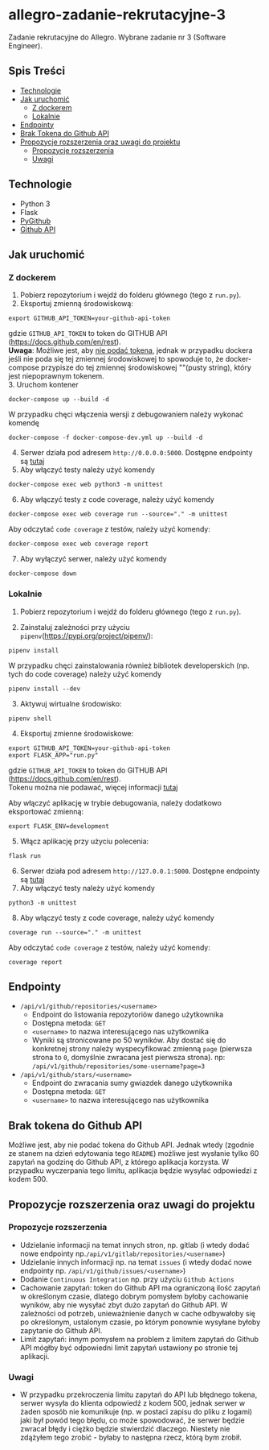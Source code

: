 # allegro-zadanie-rekrutacyjne-3
Zadanie rekrutacyjne do Allegro. Wybrane zadanie nr 3 (Software Engineer).

## Spis Treści
* [Technologie](#technologie)
* [Jak uruchomić](#jak-uruchomić)
    * [Z dockerem](#z-dockerem)
    * [Lokalnie](#lokalnie)
* [Endpointy](#endpointy)
* [Brak Tokena do Github API](#brak-tokena-do-github-api)
* [Propozycje rozszerzenia oraz uwagi do projektu](#propozycje-rozszerzenia-oraz-uwagi-do-projektu)
    * [Propozycje rozszerzenia](#propozycje-rozszerzenia)
    * [Uwagi](#uwagi)

## Technologie
* Python 3
* Flask
* [PyGithub](https://github.com/PyGithub/PyGithub)
* [Github API](https://docs.github.com/en/rest)

## Jak uruchomić

### Z dockerem
1. Pobierz repozytorium i wejdź do folderu głównego (tego z `run.py`).
2. Eksportuj zmienną środowiskową:
```
export GITHUB_API_TOKEN=your-github-api-token
```
gdzie `GITHUB_API_TOKEN` to token do GITHUB API (https://docs.github.com/en/rest).  
**Uwaga**: Możliwe jest, aby [nie podać tokena](#brak-tokena-do-github-api), jednak w przypadku dockera jeśli nie 
poda się tej zmiennej środowiskowej to spowoduje to, że docker-compose przypisze do 
tej zmiennej środowiskowej ""(pusty string), który jest niepoprawnym tokenem.  
3. Uruchom kontener
```
docker-compose up --build -d
```
W przypadku chęci włączenia wersji z debugowaniem należy wykonać komendę
```
docker-compose -f docker-compose-dev.yml up --build -d
```
4. Serwer działa pod adresem `http://0.0.0.0:5000`. Dostępne endpointy są [tutaj](#endpointy) 
5. Aby włączyć testy należy użyć komendy
```
docker-compose exec web python3 -m unittest
```
6. Aby włączyć testy z code coverage, należy użyć komendy
```
docker-compose exec web coverage run --source="." -m unittest
```
Aby odczytać `code coverage` z testów, należy użyć komendy:
```
docker-compose exec web coverage report
```
7. Aby wyłączyć serwer, należy użyć komendy
```
docker-compose down
```

### Lokalnie
1. Pobierz repozytorium i wejdź do folderu głównego (tego z `run.py`).

2. Zainstaluj zależności przy użyciu `pipenv`(https://pypi.org/project/pipenv/):
```
pipenv install
```
W przypadku chęci zainstalowania również bibliotek developerskich (np. tych do code coverage) należy użyć komendy
```
pipenv install --dev
```
3. Aktywuj wirtualne środowisko:
```
pipenv shell
```
4. Eksportuj zmienne środowiskowe:
```
export GITHUB_API_TOKEN=your-github-api-token
export FLASK_APP="run.py"
```
gdzie `GITHUB_API_TOKEN` to token do GITHUB API (https://docs.github.com/en/rest).  
Tokenu można nie podawać, więcej informacji [tutaj](#brak-tokena-do-github-api)

Aby włączyć aplikację w trybie debugowania, należy dodatkowo eksportować zmienną:
```
export FLASK_ENV=development
```
5. Włącz aplikację przy użyciu polecenia:
```
flask run
```
6. Serwer działa pod adresem `http://127.0.0.1:5000`. Dostępne endpointy są [tutaj](#endpointy) 
7. Aby włączyć testy należy użyć komendy
```
python3 -m unittest
```
8. Aby włączyć testy z code coverage, należy użyć komendy
```
coverage run --source="." -m unittest
```
Aby odczytać `code coverage` z testów, należy użyć komendy:
```
coverage report
```

## Endpointy
* `/api/v1/github/repositories/<username>`
    * Endpoint do listowania repozytoriów danego użytkownika
    * Dostępna metoda: `GET`
    * `<username>` to nazwa interesującego nas użytkownika
    * Wyniki są stronicowane po 50 wyników. Aby dostać się do konkretnej strony należy wyspecyfikować 
      zmienną `page` (pierwsza strona to `0`, domyślnie zwracana jest pierwsza strona). np:
      `/api/v1/github/repositories/some-username?page=3`
* `/api/v1/github/stars/<username>`
    * Endpoint do zwracania sumy gwiazdek danego użytkownika
    * Dostępna metoda: `GET`
    * `<username>` to nazwa interesującego nas użytkownika

## Brak tokena do Github API
Możliwe jest, aby nie podać tokena do Github API. Jednak wtedy 
(zgodnie ze stanem na dzień edytowania tego `README`) możliwe jest wysłanie tylko
60 zapytań na godzinę do Github API, z którego aplikacja korzysta. 
W przypadku wyczerpania tego limitu, aplikacja będzie wysyłać odpowiedzi z kodem 500.

## Propozycje rozszerzenia oraz uwagi do projektu
### Propozycje rozszerzenia
* Udzielanie informacji na temat innych stron, np. gitlab 
(i wtedy dodać nowe endpointy np.`/api/v1/gitlab/repositories/<username>`)
* Udzielanie innych informacji np. na temat `issues` (i wtedy dodać nowe
endpointy np. `/api/v1/github/issues/<username>`)
* Dodanie `Continuous Integration` np. przy użyciu `Github Actions`
* Cachowanie zapytań: token do Github API ma ograniczoną ilość zapytań w określonym
czasie, dlatego dobrym pomysłem byłoby cachowanie wyników, aby nie wysyłać zbyt
dużo zapytań do Github API. W zależności od potrzeb, unieważnienie danych w cache
odbywałoby się po określonym, ustalonym czasie, po którym ponownie wysyłane
byłoby zapytanie do Github API.
* Limit zapytań: innym pomysłem na problem z limitem zapytań do Github API mógłby być
odpowiedni limit zapytań ustawiony po stronie tej aplikacji. 
### Uwagi
* W przypadku przekroczenia limitu zapytań do API lub błędnego tokena, serwer wysyła
do klienta odpowiedź z kodem 500, jednak serwer w żaden sposób nie komunikuje 
(np. w postaci zapisu do pliku z logami) jaki był powód tego błędu, co może 
spowodować, że serwer będzie zwracał błędy i ciężko będzie stwierdzić dlaczego. 
Niestety nie zdążyłem tego zrobić - byłaby to następna rzecz, którą bym zrobił.


